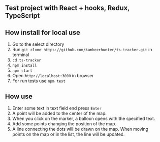 ## Test project with React + hooks, Redux, TypeScript

## How install for local use

1. Go to the select directory
2. Run `git clone https://github.com/kambeerhunter/ts-tracker.git` in terminal
3. `cd ts-tracker`
4. `npm install`
5. `npm start`
6. Open `http://localhost:3000` in browser
7. For run tests use `npm test`


## How use

1. Enter some text in text field end press `Enter`
2. A point will be added to the center of the map.
3. When you click on the marker, a balloon opens with the specified text.
4. Add some points changing the position of the map.
5. A line connecting the dots will be drawn on the map. When moving points on the map or in the list, the line will be updated.
